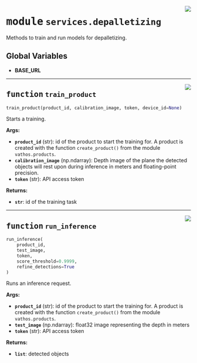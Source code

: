 <!-- markdownlint-disable -->

<a href="../vathos/services/depalletizing.py#L0"><img align="right" style="float:right;" src="https://img.shields.io/badge/-source-cccccc?style=flat-square"></a>

# <kbd>module</kbd> `services.depalletizing`
Methods to train and run models for depalletizing. 

**Global Variables**
---------------
- **BASE_URL**

---

<a href="../vathos/services/depalletizing.py#L25"><img align="right" style="float:right;" src="https://img.shields.io/badge/-source-cccccc?style=flat-square"></a>

## <kbd>function</kbd> `train_product`

```python
train_product(product_id, calibration_image, token, device_id=None)
```

Starts a training. 



**Args:**
 
 - <b>`product_id`</b> (str):  id of the product to start the training for. A product  is created with the function `create_product()` from the module  `vathos.products`. 
 - <b>`calibration_image`</b> (np.ndarray):  Depth image of the plane the detected  objects will rest upon during inference in meters and floating-point  precision. 
 - <b>`token`</b> (str):  API access token 



**Returns:**
 
 - <b>`str`</b>:  id of the training task 


---

<a href="../vathos/services/depalletizing.py#L76"><img align="right" style="float:right;" src="https://img.shields.io/badge/-source-cccccc?style=flat-square"></a>

## <kbd>function</kbd> `run_inference`

```python
run_inference(
    product_id,
    test_image,
    token,
    score_threshold=0.9999,
    refine_detections=True
)
```

Runs an inference request. 



**Args:**
 
 - <b>`product_id`</b> (str):  id of the product to start the training for. A product  is created with the function `create_product()` from the module  `vathos.products`. 
 - <b>`test_image`</b> (np.ndarray):  float32 image representing the depth in meters 
 - <b>`token`</b> (str):  API access token 



**Returns:**
 
 - <b>`list`</b>:  detected objects 


